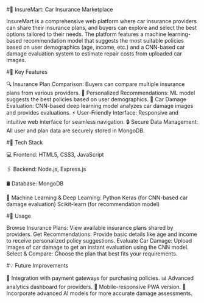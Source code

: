 #🚗 InsureMart: Car Insurance Marketplace

InsureMart is a comprehensive web platform where car insurance providers can share their insurance plans, and buyers can explore and select the best options tailored to their needs. The platform features a machine learning-based recommendation model that suggests the most suitable policies based on user demographics (age, income, etc.) and a CNN-based car damage evaluation system to estimate repair costs from uploaded car images.


#🌟 Key Features

🔍 Insurance Plan Comparison: Buyers can compare multiple insurance plans from various providers.
🧩 Personalized Recommendations: ML model suggests the best policies based on user demographics.
📸 Car Damage Evaluation: CNN-based deep learning model analyzes car damage images and provides evaluations.
⚡ User-Friendly Interface: Responsive and intuitive web interface for seamless navigation.
🔒 Secure Data Management: All user and plan data are securely stored in MongoDB.


#🚀 Tech Stack

💻 Frontend:
HTML5, CSS3, JavaScript

🖇️ Backend:
Node.js, Express.js

🛢️ Database:
MongoDB

🧠 Machine Learning & Deep Learning:
Python
Keras (for CNN-based car damage evaluation)
Scikit-learn (for recommendation model)


#🎯 Usage

Browse Insurance Plans: View available insurance plans shared by providers.
Get Recommendations: Provide basic details like age and income to receive personalized policy suggestions.
Evaluate Car Damage: Upload images of car damage to get an instant evaluation using the CNN model.
Select & Compare: Choose the plan that best fits your requirements.


#💡 Future Improvements

🏦 Integration with payment gateways for purchasing policies.
📊 Advanced analytics dashboard for providers.
📱 Mobile-responsive PWA version.
🧪 Incorporate advanced AI models for more accurate damage assessments.
